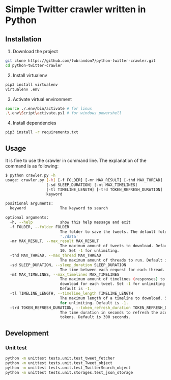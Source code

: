 # Simple Twitter crawler written in Python

## Installation

1. Download the project

```bash
git clone https://github.com/twbrandon7/python-twitter-crawler.git
cd python-twitter-crawler
```

2. Install virtualenv

```bash
pip3 install virtualenv
virtualenv .env
```

3. Activate virtual environment

```bash
source ./.env/bin/activate # for linux
.\.env\Script\activate.ps1 # for windows powershell
```

4. Install dependencies

```bash
pip3 install -r requirements.txt
```

## Usage

It is fine to use the crawler in command line. The explanation of the command is as following:

```bash
$ python crawler.py -h
usage: crawler.py [-h] [-f FOLDER] [-mr MAX_RESULT] [-thd MAX_THREAD]
                  [-sd SLEEP_DURATION] [-mt MAX_TIMELINES]
                  [-tl TIMELINE_LENGTH] [-trd TOKEN_REFRESH_DURATION]
                  keyword

positional arguments:
  keyword               The keyword to search

optional arguments:
  -h, --help            show this help message and exit
  -f FOLDER, --folder FOLDER
                        The folder to save the tweets. The default folder is
                        './data'
  -mr MAX_RESULT, --max_result MAX_RESULT
                        The maximum amount of tweets to download. Default is
                        10. Set -1 for unlimiting.
  -thd MAX_THREAD, --max_thread MAX_THREAD
                        The maximum amount of threads to run. Default is 1.
  -sd SLEEP_DURATION, --sleep_duration SLEEP_DURATION
                        The time between each request for each thread.
  -mt MAX_TIMELINES, --max_timelines MAX_TIMELINES
                        The maximum amount of timelines (responses) to
                        download for each tweet. Set -1 for unlimiting.
                        Default is -1.
  -tl TIMELINE_LENGTH, --timeline_length TIMELINE_LENGTH
                        The maximum length of a timeline to download. Set -1
                        for unlimiting. Default is -1.
  -trd TOKEN_REFRESH_DURATION, --token_refresh_duration TOKEN_REFRESH_DURATION
                        The time duration in seconds to refresh the access
                        tokens. Default is 300 seconds.
```

## Development

### Unit test

```bash
python -m unittest tests.unit.test_tweet_fetcher
python -m unittest tests.unit.test_Tweet_object
python -m unittest tests.unit.test_TwitterSearch_object
python -m unittest tests.unit.storages.test_json_storage
```
